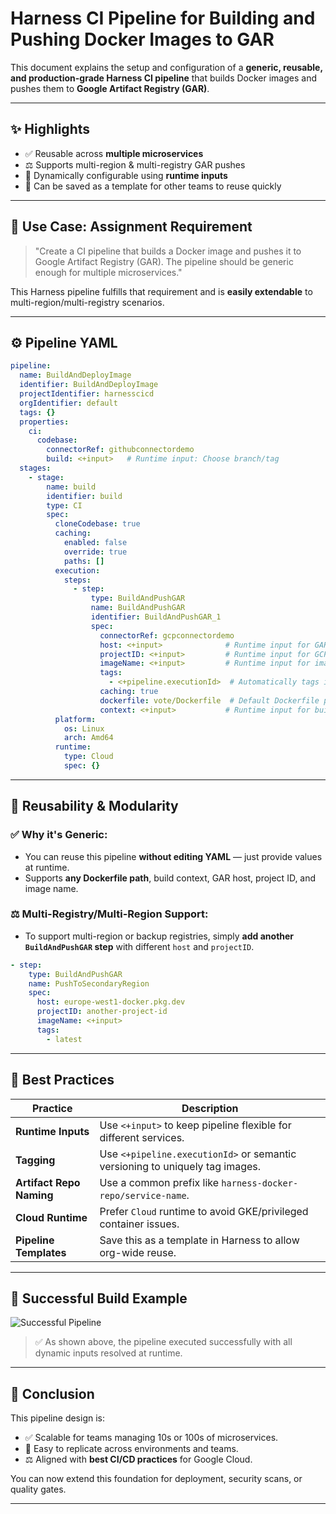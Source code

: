 # Harness CI Pipeline for Building and Pushing Docker Images to GAR

This document explains the setup and configuration of a **generic, reusable, and production-grade Harness CI pipeline** that builds Docker images and pushes them to **Google Artifact Registry (GAR)**.

---

## ✨ Highlights

- ✅ Reusable across **multiple microservices**
- ⚖️ Supports multi-region & multi-registry GAR pushes
- 🚀 Dynamically configurable using **runtime inputs**
- 📄 Can be saved as a template for other teams to reuse quickly

---

## 🔧 Use Case: Assignment Requirement

> "Create a CI pipeline that builds a Docker image and pushes it to Google Artifact Registry (GAR). The pipeline should be generic enough for multiple microservices."

This Harness pipeline fulfills that requirement and is **easily extendable** to multi-region/multi-registry scenarios.

---

## ⚙️ Pipeline YAML

```yaml
pipeline:
  name: BuildAndDeployImage
  identifier: BuildAndDeployImage
  projectIdentifier: harnesscicd
  orgIdentifier: default
  tags: {}
  properties:
    ci:
      codebase:
        connectorRef: githubconnectordemo
        build: <+input>   # Runtime input: Choose branch/tag
  stages:
    - stage:
        name: build
        identifier: build
        type: CI
        spec:
          cloneCodebase: true
          caching:
            enabled: false
            override: true
            paths: []
          execution:
            steps:
              - step:
                  type: BuildAndPushGAR
                  name: BuildAndPushGAR
                  identifier: BuildAndPushGAR_1
                  spec:
                    connectorRef: gcpconnectordemo
                    host: <+input>              # Runtime input for GAR host (e.g., us-east1-docker.pkg.dev)
                    projectID: <+input>         # Runtime input for GCP Project ID
                    imageName: <+input>         # Runtime input for image name e.g., harness-docker-repo/voting-app
                    tags:
                      - <+pipeline.executionId>  # Automatically tags image with unique execution ID
                    caching: true
                    dockerfile: vote/Dockerfile  # Default Dockerfile path (can be parameterized)
                    context: <+input>           # Runtime input for build context (e.g., vote)
          platform:
            os: Linux
            arch: Amd64
          runtime:
            type: Cloud
            spec: {}
```

---

## 🔄 Reusability & Modularity

### ✅ Why it's Generic:
- You can reuse this pipeline **without editing YAML** — just provide values at runtime.
- Supports **any Dockerfile path**, build context, GAR host, project ID, and image name.

### ⚖️ Multi-Registry/Multi-Region Support:
- To support multi-region or backup registries, simply **add another `BuildAndPushGAR` step** with different `host` and `projectID`.

```yaml
- step:
    type: BuildAndPushGAR
    name: PushToSecondaryRegion
    spec:
      host: europe-west1-docker.pkg.dev
      projectID: another-project-id
      imageName: <+input>
      tags:
        - latest
```

---

## 📗 Best Practices

| Practice | Description |
|---------|-------------|
| **Runtime Inputs** | Use `<+input>` to keep pipeline flexible for different services. |
| **Tagging** | Use `<+pipeline.executionId>` or semantic versioning to uniquely tag images. |
| **Artifact Repo Naming** | Use a common prefix like `harness-docker-repo/service-name`. |
| **Cloud Runtime** | Prefer `Cloud` runtime to avoid GKE/privileged container issues. |
| **Pipeline Templates** | Save this as a template in Harness to allow org-wide reuse. |

---

## 🔄 Successful Build Example

![Successful Pipeline](./Screenshot%202025-04-22%20at%204.13.34%E2%80%AFPM.png)

> ✅ As shown above, the pipeline executed successfully with all dynamic inputs resolved at runtime.

---

## 🎯 Conclusion

This pipeline design is:
- ✅ Scalable for teams managing 10s or 100s of microservices.
- 📄 Easy to replicate across environments and teams.
- ⚖️ Aligned with **best CI/CD practices** for Google Cloud.

You can now extend this foundation for deployment, security scans, or quality gates.

---

